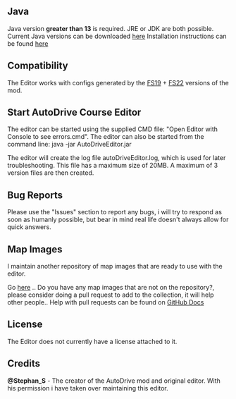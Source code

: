 ## Java
Java version **greater than 13** is required. JRE or JDK are both possible.
Current Java versions can be downloaded [here](https://www.oracle.com/java/technologies/javase-downloads.html)
Installation instructions can be found [here](https://www3.ntu.edu.sg/home/ehchua/programming/howto/JDK_Howto.html)

## Compatibility
The Editor works with configs generated by the [FS19](https://github.com/Stephan-S/FS19_AutoDrive) + [FS22](https://github.com/Stephan-S/FS22_AutoDrive) versions of the mod.

## Start AutoDrive Course Editor
The editor can be started using the supplied CMD file: "Open Editor with Console to see errors.cmd". The editor
can also be started from the command line: java -jar AutoDriveEditor.jar

The editor will create the log file autoDriveEditor.log, which is used for later troubleshooting. This file has a maximum size of 20MB. A maximum of 3 version files are then created.

## Bug Reports

Please use the "Issues" section to report any bugs, i will try to respond as soon as humanly possible, but bear in mind
real life doesn't always allow for quick answers.

## Map Images

I maintain another repository of map images that are ready to use with the editor.

Go [here](https://github.com/KillBait/AutoDrive_MapImages) .. Do you have any map images that are not on the repository?, please consider doing a pull request to add to
the collection, it will help other people.. Help with pull requests can be found on [GitHub Docs](https://docs.github.com/en/pull-requests/collaborating-with-pull-requests/proposing-changes-to-your-work-with-pull-requests/creating-a-pull-request)

## License

The Editor does not currently have a license attached to it.

## Credits

**@Stephan_S** - The creator of the AutoDrive mod and original editor. With his permission i have taken over maintaining this editor.
